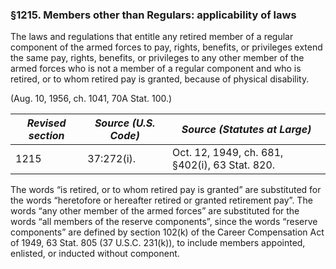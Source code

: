 ### §1215. Members other than Regulars: applicability of laws ###

The laws and regulations that entitle any retired member of a regular component of the armed forces to pay, rights, benefits, or privileges extend the same pay, rights, benefits, or privileges to any other member of the armed forces who is not a member of a regular component and who is retired, or to whom retired pay is granted, because of physical disability.

(Aug. 10, 1956, ch. 1041, 70A Stat. 100.)

|*Revised section*|*Source (U.S. Code)*|         *Source (Statutes at Large)*         |
|-----------------|--------------------|----------------------------------------------|
|      1215       |     37:272(i).     |Oct. 12, 1949, ch. 681, §402(i), 63 Stat. 820.|

The words “is retired, or to whom retired pay is granted” are substituted for the words “heretofore or hereafter retired or granted retirement pay”. The words “any other member of the armed forces” are substituted for the words “all members of the reserve components”, since the words “reserve components” are defined by section 102(k) of the Career Compensation Act of 1949, 63 Stat. 805 (37 U.S.C. 231(k)), to include members appointed, enlisted, or inducted without component.